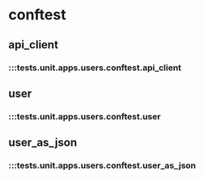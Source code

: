 # conftest

## api_client

### :::tests.unit.apps.users.conftest.api_client

## user

### :::tests.unit.apps.users.conftest.user

## user_as_json

### :::tests.unit.apps.users.conftest.user_as_json

